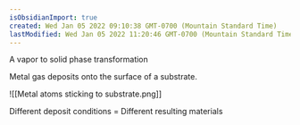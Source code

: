 ```yaml
---
isObsidianImport: true
created: Wed Jan 05 2022 09:10:38 GMT-0700 (Mountain Standard Time)
lastModified: Wed Jan 05 2022 11:20:46 GMT-0700 (Mountain Standard Time)
---
```

A vapor to solid phase transformation

Metal gas deposits onto the surface of a substrate.

![[Metal atoms sticking to substrate.png]]

Different deposit conditions = Different resulting materials